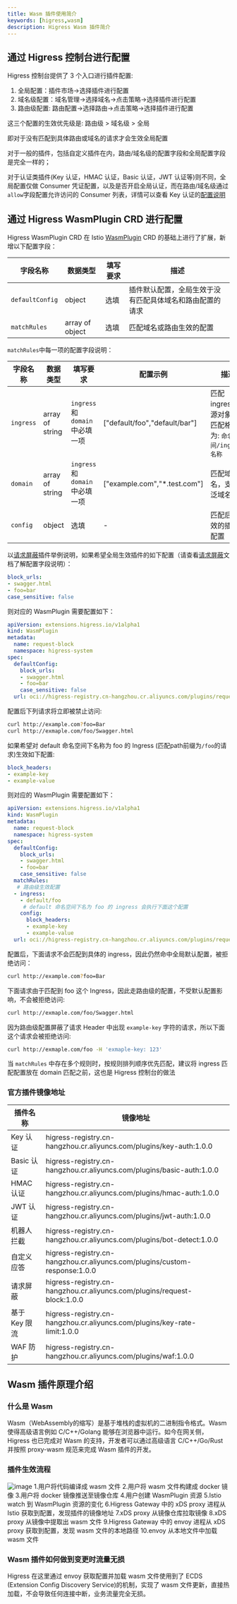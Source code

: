 ```yaml
---
title: Wasm 插件使用简介
keywords: [higress,wasm]
description: Higress Wasm 插件简介
---
```


## 通过 Higress 控制台进行配置

Higress 控制台提供了 3 个入口进行插件配置:

1. 全局配置：插件市场->选择插件进行配置
2. 域名级配置：域名管理->选择域名->点击策略->选择插件进行配置
3. 路由级配置: 路由配置->选择路由->点击策略->选择插件进行配置

这三个配置的生效优先级是: 路由级 > 域名级 > 全局

即对于没有匹配到具体路由或域名的请求才会生效全局配置

对于一般的插件，包括自定义插件在内，路由/域名级的配置字段和全局配置字段是完全一样的；

对于认证类插件(Key 认证，HMAC 认证，Basic 认证，JWT 认证等)则不同，全局配置仅做 Consumer 凭证配置，以及是否开启全局认证，而在路由/域名级通过`allow`字段配置允许访问的 Consumer 列表，详情可以查看 Key 认证的[配置说明](./key-auth.md)

## 通过 Higress WasmPlugin CRD 进行配置

Higress WasmPlugin CRD 在 Istio [WasmPlugin](https://istio.io/latest/docs/reference/config/proxy_extensions/wasm-plugin/#WasmPlugin) CRD 的基础上进行了扩展，新增以下配置字段：

| 字段名称 | 数据类型 | 填写要求 | 描述 |
| -------  | -------  | -------- | ---  |
| `defaultConfig` | object | 选填 | 插件默认配置，全局生效于没有匹配具体域名和路由配置的请求 |
| `matchRules` | array of object | 选填 | 匹配域名或路由生效的配置 |

`matchRules`中每一项的配置字段说明：

| 字段名称 | 数据类型 | 填写要求 | 配置示例 |描述 |
| -------  | -------  | -------- | --- |---  |
| `ingress` | array of string | `ingress`和`domain`中必填一项 | ["default/foo","default/bar"] | 匹配 ingress 资源对象，匹配格式为: `命名空间/ingress名称` |
| `domain` | array of string | `ingress`和`domain`中必填一项 | ["example.com","*.test.com"] | 匹配域名，支持泛域名 |
| `config` | object | 选填 | - | 匹配后生效的插件配置 |

以[请求屏蔽](./request-block.md)插件举例说明，如果希望全局生效插件的如下配置（请查看[请求屏蔽](./request-block.md)文档了解配置字段说明）：

```yaml
block_urls:
- swagger.html
- foo=bar
case_sensitive: false
```

则对应的 WasmPlugin 需要配置如下：

```yaml
apiVersion: extensions.higress.io/v1alpha1
kind: WasmPlugin
metadata:
  name: request-block
  namespace: higress-system
spec:
  defaultConfig:
    block_urls:
    - swagger.html
    - foo=bar
    case_sensitive: false
  url: oci://higress-registry.cn-hangzhou.cr.aliyuncs.com/plugins/request-block:1.0.0
```

配置后下列请求将立即被禁止访问:

```bash
curl http://example.com?foo=Bar
curl http://exmaple.com/foo/Swagger.html
```

如果希望对 default 命名空间下名称为 foo 的 Ingress (匹配path前缀为`/foo`的请求)生效如下配置:

```yaml
block_headers:
- example-key
- example-value
```

则对应的 WasmPlugin 需要配置如下：

```yaml
apiVersion: extensions.higress.io/v1alpha1
kind: WasmPlugin
metadata:
  name: request-block
  namespace: higress-system
spec:
  defaultConfig:
    block_urls:
    - swagger.html
    - foo=bar
    case_sensitive: false
  matchRules:
   # 路由级生效配置
  - ingress:
    - default/foo
     # default 命名空间下名为 foo 的 ingress 会执行下面这个配置
    config:
      block_headers:
      - example-key
      - example-value
  url: oci://higress-registry.cn-hangzhou.cr.aliyuncs.com/plugins/request-block:1.0.0
```

配置后，下面请求不会匹配到具体的 ingress，因此仍然命中全局默认配置，被拒绝访问：

```bash
curl http://example.com?foo=Bar
```

下面请求由于匹配到 foo 这个 Ingress，因此走路由级的配置，不受默认配置影响，不会被拒绝访问:

```bash
curl http://exmaple.com/foo/Swagger.html
```

因为路由级配置屏蔽了请求 Header 中出现 `example-key` 字符的请求，所以下面这个请求会被拒绝访问:

```bash
curl http://exmaple.com/foo -H 'exmaple-key: 123'
```

当 `matchRules` 中存在多个规则时，按规则排列顺序优先匹配，建议将 ingress 匹配配置放在 domain 匹配之前，这也是 Higress 控制台的做法

### 官方插件镜像地址

| 插件名称 | 镜像地址 |
| -------  | -------  | 
| Key 认证 | higress-registry.cn-hangzhou.cr.aliyuncs.com/plugins/key-auth:1.0.0 |
| Basic 认证 | higress-registry.cn-hangzhou.cr.aliyuncs.com/plugins/basic-auth:1.0.0 |
| HMAC 认证 | higress-registry.cn-hangzhou.cr.aliyuncs.com/plugins/hmac-auth:1.0.0 |
| JWT 认证 | higress-registry.cn-hangzhou.cr.aliyuncs.com/plugins/jwt-auth:1.0.0 |
| 机器人拦截 | higress-registry.cn-hangzhou.cr.aliyuncs.com/plugins/bot-detect:1.0.0 |
| 自定义应答 | higress-registry.cn-hangzhou.cr.aliyuncs.com/plugins/custom-response:1.0.0 |
| 请求屏蔽 | higress-registry.cn-hangzhou.cr.aliyuncs.com/plugins/request-block:1.0.0 |
| 基于 Key 限流 | higress-registry.cn-hangzhou.cr.aliyuncs.com/plugins/key-rate-limit:1.0.0 |
| WAF 防护 | higress-registry.cn-hangzhou.cr.aliyuncs.com/plugins/waf:1.0.0  |

## Wasm 插件原理介绍

### 什么是 Wasm 
Wasm（WebAssembly的缩写）是基于堆栈的虚拟机的二进制指令格式。Wasm 使得高级语言例如 C/C++/Golang 能够在浏览器中运行。如今在网关侧，Higress 也已完成对 Wasm 的支持，开发者可以通过高级语言 C/C++/Go/Rust 并按照 proxy-wasm 规范来完成 Wasm 插件的开发。

### 插件生效流程
![image](https://user-images.githubusercontent.com/8651857/236986471-79c9bcfd-2a59-450c-a9f2-809d1135d937.png)
1.用户将代码编译成 wasm 文件
2.用户将 wasm 文件构建成 docker 镜像
3.用户将 docker 镜像推送至镜像仓库
4.用户创建 WasmPlugin 资源
5.Istio watch 到 WasmPlugin 资源的变化
6.Higress Gateway 中的 xDS proxy 进程从 Istio 获取到配置，发现插件的镜像地址
7.xDS proxy 从镜像仓库拉取镜像
8.xDS proxy 从镜像中提取出 wasm 文件
9.Higress Gateway 中的 envoy 进程从 xDS proxy 获取到配置，发现 wasm 文件的本地路径
10.envoy 从本地文件中加载 wasm 文件

### Wasm 插件如何做到变更时流量无损
Higress 在这里通过 envoy 获取配置并加载 wasm 文件使用到了 ECDS (Extension Config Discovery Service)的机制，实现了 wasm 文件更新，直接热加载，不会导致任何连接中断，业务流量完全无损。
